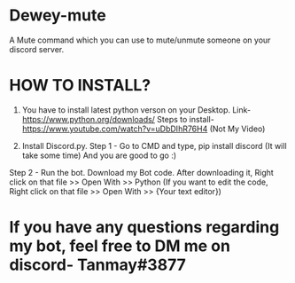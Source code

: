 # Dewey-mute
A Mute command which you can use to mute/unmute someone on your discord server. 

# HOW TO INSTALL?

1. You have to install latest python verson on your Desktop.
Link- https://www.python.org/downloads/
Steps to install- https://www.youtube.com/watch?v=uDbDIhR76H4 (Not My Video)

2. Install Discord.py.
Step 1 - Go to CMD and type, pip install discord (It will take some time)
And you are good to go :)

Step 2 - Run the bot. Download my Bot code. After downloading it, Right click on that file >> Open With >> Python
(If you want to edit the code, Right click on that file >> Open With >> {Your text editor})

# If you have any questions regarding my bot, feel free to DM me on discord- Tanmay#3877

